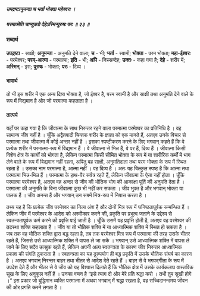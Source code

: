 ##### उपद्रष्टानुमन्ता च भर्ता भोक्ता महेश्वरः ।
##### परमात्मेति चाप्युक्तो देहेऽस्मिन्पुरुषः परः ॥ २३ ॥

#### शब्दार्थ

**उपद्रष्टा** - साक्षी; **अनुमन्ता** - अनुमति देने वाला; **च** - भी; **भर्ता** - स्वामी; **भोक्ता** - परम भोक्ता; **महा-ईश्वरः** - परमेश्वर; **परम्-आत्मा** - परमात्मा; **इति** - भी; **अपि** - निस्सन्देह; **उक्तः** - कहा गया है; **देहे** - शरीर में; **अस्मिन्** - इस; **पुरुषः** - भोक्ता; **परः** - दिव्य ।

#### भावार्थ

तो भी इस शरीर में एक अन्य दिव्य भोक्ता है, जो ईश्वर है, परम स्वामी है और साक्षी तथा अनुमति देने वाले के रूप में विद्यमान है और जो परमात्मा कहलाता है ।

#### तात्पर्य

यहाँ पर कहा गया है कि जीवात्मा के साथ निरन्तर रहने वाला परमात्मा परमेश्वर का प्रतिनिधि है । वह सामान्य जीव नहीं है । चूँकि अद्वैतवादी चिन्तक शरीर के ज्ञाता को एक मानते हैं, अतएव उनके विचार से परमात्मा तथा जीवात्मा में कोई अन्तर नहीं है । इसका स्पष्टीकरण करने के लिए भगवान् कहते हैं कि वे प्रत्येक शरीर में परमात्मा-रूप में विद्यमान हैं । वे जीवात्मा से भिन्न हैं, वे पर हैं, दिव्य हैं । जीवात्मा किसी विशेष क्षेत्र के कार्यों को भोगता है, लेकिन परमात्मा किसी सीमित भोक्ता के रूप में या शारीरिक कर्मों में भाग लेने वाले के रूप में विद्यमान नहीं रहता, अपितु वह साक्षी, अनुमतिदाता तथा परम भोक्ता के रूप में स्थित रहता है । उसका नाम परमात्मा है, आत्मा नहीं । वह दिव्य है । अतः यह बिल्कुल स्पष्ट है कि आत्मा तथा परमात्मा भिन्न-भिन्न हैं । परमात्मा के हाथ-पैर सर्वत्र रहते हैं, लेकिन जीवात्मा के ऐसा नहीं होता । चूँकि परमात्मा परमेश्वर है, अतएव वह अन्दर से जीव की भौतिक भोग की आकांक्षा पूर्ति की अनुमति देता है । परमात्मा की अनुमति के बिना जीवात्मा कुछ भी नहीं कर सकता । जीव भुक्त है और भगवान् भोक्ता या पालक हैं । जीव अनन्त हैं और भगवान् उन सबमें मित्र-रूप में निवास करता है ।

तथ्य यह है कि प्रत्येक जीव परमेश्वर का नित्य अंश है और दोनों मित्र रूप में घनिष्ठतापूर्वक सम्बन्धित हैं । लेकिन जीव में परमेश्वर के आदेश को अस्वीकार करने की, प्रकृति पर प्रभुत्व जताने के उद्देश्य से स्वतन्त्रतापूर्वक कर्म करने की प्रवृत्ति पाई जाती है । चूँकि उसमें यह प्रवृत्ति होती है, अतएव वह परमेश्वर की तटस्था शक्ति कहलाता है । जीव या तो भौतिक शक्ति में या आध्यात्मिक शक्ति में स्थित हो सकता है । जब तक वह भौतिक शक्ति द्वारा बद्ध रहता है, तब तक परमेश्वर मित्र रूप में परमात्मा की तरह उसके भीतर रहते हैं, जिससे उसे आध्यात्मिक शक्ति में वापस ले जा सकें । भगवान् उसे आध्यात्मिक शक्ति में वापस ले जाने के लिए सदैव उत्सुक रहते हैं, लेकिन अपनी अल्प स्वतन्त्रता के कारण जीव निरन्तर आध्यात्मिक प्रकाश की संगति ठुकराता है । स्वतन्त्रता का यह दुरुपयोग ही बद्ध प्रकृति में उसके भौतिक संघर्ष का कारण है । अतएव भगवान् निरन्तर बाहर तथा भीतर से आदेश देते रहते हैं । बाहर से वे भगवद्गीता के रूप में उपदेश देते हैं और भीतर से वे जीव को यह विश्वास दिलाते हैं कि भौतिक क्षेत्र में उसके कार्यकलाप वास्तविक सुख के लिए अनुकूल नहीं हैं । उनका वचन है “इसे त्याग दो और मेरे प्रति श्रद्धा करो । तभी तुम सुखी होगे ।” इस प्रकार जो बुद्धिमान व्यक्ति परमात्मा में अथवा भगवान् में श्रद्धा रखता है, वह सच्चिदानन्दमय जीवन की ओर प्रगति करने लगता है ।